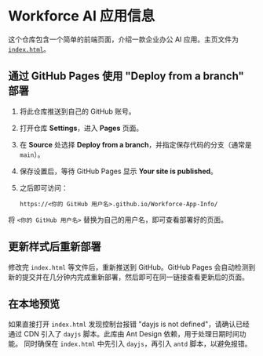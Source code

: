 # Workforce AI 应用信息

这个仓库包含一个简单的前端页面，介绍一款企业办公 AI 应用。主页文件为 [`index.html`](index.html)。

## 通过 GitHub Pages 使用 "Deploy from a branch" 部署
1. 将此仓库推送到自己的 GitHub 账号。
2. 打开仓库 **Settings**，进入 **Pages** 页面。
3. 在 **Source** 处选择 **Deploy from a branch**，并指定保存代码的分支（通常是 `main`）。
4. 保存设置后，等待 GitHub Pages 显示 **Your site is published**。
5. 之后即可访问：

   `https://<你的 GitHub 用户名>.github.io/Workforce-App-Info/`

将 `<你的 GitHub 用户名>` 替换为自己的用户名，即可查看部署好的页面。

## 更新样式后重新部署
修改完 `index.html` 等文件后，重新推送到 GitHub。GitHub Pages 会自动检测到新的提交并在几分钟内完成重新部署，然后即可在同一链接查看更新后的页面。

## 在本地预览
如果直接打开 `index.html` 发现控制台报错 "dayjs is not defined"，请确认已经通过 CDN 引入了 `dayjs` 脚本。此库由 Ant Design 依赖，用于处理日期时间功能。
同时确保在 `index.html` 中先引入 `dayjs`，再引入 `antd` 脚本，以避免报错。
